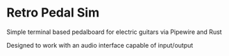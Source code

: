 # Retro Pedal Sim
Simple terminal based pedalboard for electric guitars via Pipewire and Rust

Designed to work with an audio interface capable of input/output
